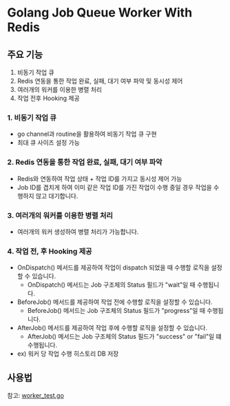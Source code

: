# Golang Job Queue Worker With Redis

## 주요 기능

1. 비동기 작업 큐
2. Redis 연동을 통한 작업 완료, 실패, 대기 여부 파악 및 동시성 제어
3. 여러개의 워커를 이용한 병렬 처리
4. 작업 전후 Hooking 제공

### 1. 비동기 작업 큐

- go channel과 routine을 활용하여 비동기 작업 큐 구현
- 최대 큐 사이즈 설정 가능

### 2. Redis 연동을 통한 작업 완료, 실패, 대기 여부 파악

- Redis와 연동하여 작업 상태 + 작업 ID를 가지고 동시성 제어 가능
- Job ID를 겹치게 하여 이미 같은 작업 ID를 가진 작업이 수행 중일 경우 작업을 수행하지 않고 대기합니다.

### 3. 여러개의 워커를 이용한 병렬 처리

- 여러개의 워커 생성하여 병렬 처리가 가능합니다.

### 4. 작업 전, 후 Hooking 제공

- OnDispatch() 메서드를 제공하여 작업이 dispatch 되었을 때 수행할 로직을 설정할 수 있습니다.
  - OnDispatch() 메서드는 Job 구조체의 Status 필드가 "wait"일 때 수행됩니다.
- BeforeJob() 메서드를 제공하여 작업 전에 수행할 로직을 설정할 수 있습니다.
  - BeforeJob() 메서드는 Job 구조체의 Status 필드가 "progress"일 때 수행됩니다.
- AfterJob() 메서드를 제공하여 작업 후에 수행할 로직을 설정할 수 있습니다.
  - AfterJob() 메서드는 Job 구조체의 Status 필드가 "success" or "fail"일 떄 수행됩니다.
- ex) 워커 당 작업 수행 히스토리 DB 저장

## 사용법

참고: [worker_test.go](./worker_test.go)
